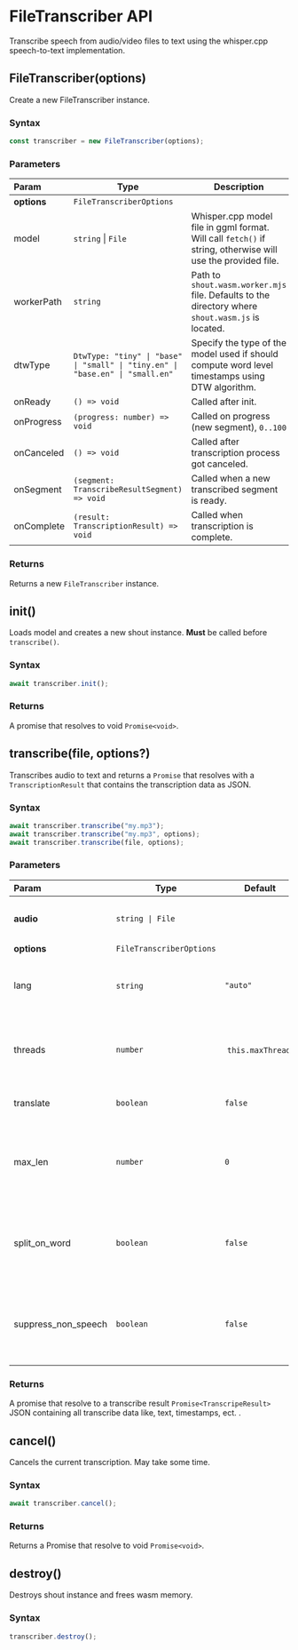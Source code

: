 # FileTranscriber API

Transcribe speech from audio/video files to text using the whisper.cpp speech-to-text implementation.

## FileTranscriber(options)

Create a new FileTranscriber instance.

### Syntax

```js
const transcriber = new FileTranscriber(options);
```

### Parameters

| **Param**   | **Type**                                                                       | **Description**                                                                                              |
| :---------- | ------------------------------------------------------------------------------ | ------------------------------------------------------------------------------------------------------------ |
| **options** | `FileTranscriberOptions`                                                       |                                                                                                              |
| model       | `string` \| `File`                                                             | Whisper.cpp model file in ggml format. Will call `fetch()` if string, otherwise will use the provided file.  |
| workerPath  | `string`                                                                       | Path to `shout.wasm.worker.mjs` file. Defaults to the directory where `shout.wasm.js` is located.            |
| dtwType     | `DtwType: "tiny" \| "base" \| "small" \| "tiny.en" \| "base.en" \| "small.en"` | Specify the type of the model used if should compute word level timestamps using DTW algorithm.              |
| onReady     | `() => void`                                                                   | Called after init.                                                                                           |
| onProgress  | `(progress: number) => void`                                                   | Called on progress (new segment), `0..100`                                                                   |
| onCanceled  | `() => void`                                                                   | Called after transcription process got canceled.                                                             |
| onSegment   | `(segment: TranscribeResultSegment) => void`                                   | Called when a new transcribed segment is ready.                                                              |
| onComplete  | `(result: TranscriptionResult) => void`                                        | Called when transcription is complete.                                                                       |

### Returns

Returns a new `FileTranscriber` instance.

## init()

Loads model and creates a new shout instance. **Must** be called before `transcribe()`.

### Syntax

```js
await transcriber.init();
```

### Returns

A promise that resolves to void `Promise<void>`.

## transcribe(file, options?)

Transcribes audio to text and returns a `Promise` that resolves with a `TranscriptionResult` that contains the transcription data as JSON.

### Syntax

```js
await transcriber.transcribe("my.mp3");
await transcriber.transcribe("my.mp3", options);
await transcriber.transcribe(file, options);
```

### Parameters

| **Param**           | **Type**                 | **Default**        | **Description**                                                      |
| :------------------ | ------------------------ | ------------------ | -------------------------------------------------------------------- |
| **audio**           | `string \| File`         |                    | URL to audio file or `File` object.                                  |
| **options**         | `FileTranscriberOptions` |                    |                                                                      |
| lang                | `string`                 | `"auto"`           | Language code of the audio language (eg. `en`)                       |
| threads             | `number`                 |  `this.maxThreads` | Number of threads to use. Defaults to max available.                 |
| translate           | `boolean`                | `false`            | Translate result to english.                                         |
| max_len             | `number`                 | `0`                | Max number of characters in a single segment, `0` means no limit.    |
| split_on_word       | `boolean`                | `false`            | If `true`, transcriber will try to split the text on word boundarie. |
| suppress_non_speech | `boolean`                | `false`            | If `true`, transcriber will try to suppress non-speech segments.     |

### Returns

A promise that resolve to a transcribe result `Promise<TranscripeResult>` JSON containing all transcribe data like, text, timestamps, ect. .

## cancel()

Cancels the current transcription. May take some time.

### Syntax

```js
await transcriber.cancel();
```

### Returns

Returns a Promise that resolve to void `Promise<void>`.

## destroy()

Destroys shout instance and frees wasm memory.

### Syntax

```js
transcriber.destroy();
```
